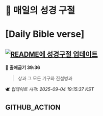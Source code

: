 # 🙏 매일의 성경 구절
# [Daily Bible verse]
## [![README에 성경구절 업데이트](https://github.com/DONGSUKA/first_test/actions/workflows/update-readme-bible.yml/badge.svg)](https://github.com/DONGSUKA/first_test/actions/workflows/update-readme-bible.yml)
<!-- START_BIBLE_VERSE -->
📖 **출애굽기 39:36**
> 상과 그 모든 기구와 진설병과

🕊️ _업데이트 시각: 2025-09-04 19:15:37 KST_
  <!-- END_BIBLE_VERSE -->
## GITHUB_ACTION
